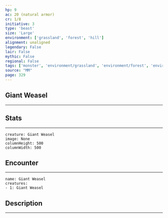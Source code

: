 ```yaml
---
hp: 9
ac: 20 (natural armor)
cr: 1/8
initiative: 3
type: 'beast'    
size: 'Large'
environment: ['grassland', 'forest', 'hill']
alignment: unaligned
legendary: False
lair: False
mythic: False
regional: False
tags: ['monster', 'environment/grassland', 'environment/forest', 'environment/hill']
source: "MM"
page: 329
---
```


## Giant Weasel
---



## Stats
---

```statblock
creature: Giant Weasel
image: None
columnHeight: 500
columnWidth: 500
```

## Encounter
---

```encounter-table
name: Giant Weasel
creatures:
- 1: Giant Weasel
```

## Description
---




